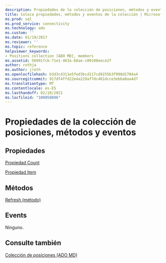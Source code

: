 ```yaml
---
description: Propiedades de la colección de posiciones, métodos y eventos
title: Coloca propiedades, métodos y eventos de la colección | Microsoft Docs
ms.prod: sql
ms.prod_service: connectivity
ms.technology: ado
ms.custom: ''
ms.date: 01/19/2017
ms.reviewer: ''
ms.topic: reference
helpviewer_keywords:
- Positions collection [ADO MD], members
ms.assetid: 56091fcb-71e1-463a-b8ae-c09108eece2f
author: rothja
ms.author: jroth
ms.openlocfilehash: b3d3c4311e5fed3bcd117cd9255b3f998d2704a4
ms.sourcegitcommit: 917df4ffd22e4a229af7dc481dcce3ebba0aa4d7
ms.translationtype: MT
ms.contentlocale: es-ES
ms.lasthandoff: 02/10/2021
ms.locfileid: "100050896"
---
```

# <a name="positions-collection-properties-methods-and-events"></a>Propiedades de la colección de posiciones, métodos y eventos
## <a name="properties"></a>Propiedades  
 [Propiedad Count](../ado-api/count-property-ado.md)  
  
 [Propiedad Item](../ado-api/item-property-ado.md)  
  
## <a name="methods"></a>Métodos  
 [Refresh (método)](../ado-api/refresh-method-ado.md)  
  
## <a name="events"></a>Events  
 Ninguno.  
  
## <a name="see-also"></a>Consulte también  
 [Colección de posiciones (ADO MD)](./positions-collection-ado-md.md)